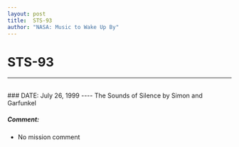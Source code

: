 ```yaml
---
layout: post
title:  STS-93
author: "NASA: Music to Wake Up By"
---
```


# STS-93
----
<br/>
### DATE: July 26, 1999
----
The Sounds of Silence by Simon and Garfunkel

##### Comment:
* No mission comment
